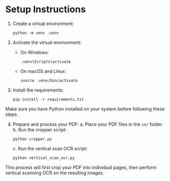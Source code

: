 # Setup Instructions

1. Create a virtual environment:
   ```
   python -m venv .venv
   ```

2. Activate the virtual environment:
   - On Windows:
     ```
     .venv\Scripts\activate
     ```
   - On macOS and Linux:
     ```
     source .venv/bin/activate
     ```

3. Install the requirements:
   ```
   pip install -r requirements.txt
   ```

Make sure you have Python installed on your system before following these steps.


4. Prepare and process your PDF:
   a. Place your PDF files in the `in/` folder.
   b. Run the cropper script:
      ```
      python cropper.py
      ```
   c. Run the vertical scan OCR script:
      ```
      python vertical_scan_ocr.py
      ```

This process will first crop your PDF into individual pages, then perform vertical scanning OCR on the resulting images.

